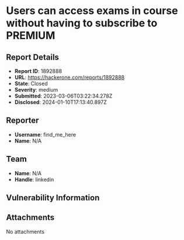 # Users can access exams in course without having to subscribe to PREMIUM

## Report Details
- **Report ID**: 1892888
- **URL**: https://hackerone.com/reports/1892888
- **State**: Closed
- **Severity**: medium
- **Submitted**: 2023-03-06T03:22:34.278Z
- **Disclosed**: 2024-01-10T17:13:40.897Z

## Reporter
- **Username**: find_me_here
- **Name**: N/A

## Team
- **Name**: N/A
- **Handle**: linkedin

## Vulnerability Information


## Attachments
No attachments
